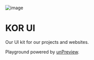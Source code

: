 ![image](https://github.com/user-attachments/assets/709c832f-0fea-41e8-829d-7f2905fe0c7d)

# KOR UI

Our UI kit for our projects and websites.

Playground powered by [unPreview](https://github.com/K0Rhq/un).
